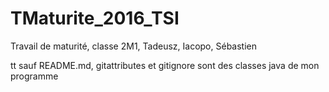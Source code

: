 # TMaturite_2016_TSI
Travail de maturité, classe 2M1, Tadeusz, Iacopo, Sébastien


tt sauf README.md, gitattributes et gitignore sont des classes java de mon programme
